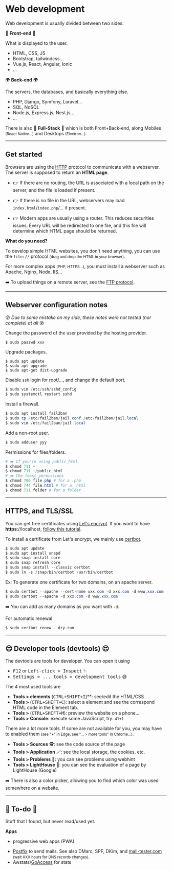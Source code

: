 # Web development

Web development is usually divided between two sides:

<div class="row row-cols-md-2"><div>

👲 **Front-end** 👲

What is displayed to the user.

* HTML, CSS, JS
* Bootstrap, tailwindcss...
* Vue.js, React, Angular, Ionic
* ...
</div><div>

🌍 **Back-end** 🌍

The servers, the databases, and basically everything else.

* PHP, Django, Symfony, Laravel...
* SQL, NoSQL
* Node.js, Express.js, Nest.js...
* ...
</div></div>

There is also 👑 **Full-Stack** 👑 which is both Front+Back-end, along Mobiles <small>(React Native...)</small> and Desktops <small>(Electron...)</small>.

<hr class="sep-both">

## Get started

<div class="row row-cols-md-2"><div>

Browsers are using the [HTTP](/it/networking/protocols/index.md#-http---80-tcp) protocol to communicate with a webserver. The server is supposed to return an **HTML page**.

* 👉 If there are no routing, the URL is associated with a local path on the server, and the file is loaded if present.

* 👉 If there is no file in the URL, webservers may load `index.html`/`index.php`/... if present.

* 👉 Modern apps are usually using a router. This reduces securities issues. Every URL will be redirected to one file, and this file will determine which HTML page should be returned.
</div><div>


**What do you need?**

To develop simple HTML websites, you don't need anything, you can use the `file://` protocol <small>(drag and drop the HTML in your browser)</small>.

For more complex apps <small>(PHP, HTTPS...)</small>, you must install a webserver such as Apache, Nginx, Node, IIS...

➡️ To upload things on a remote server, see the [FTP protocol](/it/networking/protocols/index.md#-scpsftp---22-tcp).

</div></div>

<hr class="sep-both">

## Webserver configuration notes

😵 *Due to some mistake on my side, these notes were not tested (nor complete) at all* 😵

<div class="row row-cols-md-2"><div>

Change the password of the user provided by the hosting provider.

```powershell
$ sudo passwd xxx
```

Upgrade packages.

```
$ sudo apt update
$ sudo apt upgrade
$ sudo apt-get dist-upgrade
```

Disable `ssh` login for root/..., and change the default port.

```powershell
$ sudo vim /etc/ssh/sshd_config
$ sudo systemctl restart sshd
```

Install a firewall.

```powershell
$ sudo apt install fail2ban
$ sudo cp /etc/fail2ban/jail.conf /etc/fail2ban/jail.local
$ sudo vim /etc/fail2ban/jail.local
```
</div><div>

Add a non-root user.

```powershell
$ sudo adduser yyy
```

Permissions for files/folders.

```powershell
# ➡️ If you're using public_html
$ chmod 711 ~
$ chmod 711 ~/public_html
# ➡️ The least permissions
$ chmod 700 file.php # for a .php
$ chmod 744 file.html # for a .html
$ chmod 711 folder # for a folder
```
</div></div>

<hr class="sep-both">

## HTTPS, and TLS/SSL

<div class="row row-cols-md-2"><div>

You can get free certificates using [Let's encrypt](https://letsencrypt.org/). If you want to have **https**://localhost, [follow this tutorial](https://web.dev/how-to-use-local-https/).

To install a certificate from Let's encrypt, we mainly use [certbot](https://certbot.eff.org/).

```powershell
$ sudo apt update
$ sudo apt install snapd
$ sudo snap install core
$ sudo snap refresh core
$ sudo snap install --classic certbot
$ sudo ln -s /snap/bin/certbot /usr/bin/certbot
```
</div><div>

Ex: To generate one certificate for two domains, on an apache server.

```powershell
$ sudo certbot --apache --cert-name xxx.com -d xxx.com -d www.xxx.com
$ sudo certbot --apache -d xxx.com -d www.xxx.com
```

➡️ You can add as many domains as you want with `-d`.

For automatic renewal

```powershell
$ sudo certbot renew --dry-run
```
</div></div>

<hr class="sep-both">

## 😍 Developer tools (devtools) 😍

<div class="row row-cols-md-2"><div>

The devtools are tools for developer. You can open it using

* <kbd>F12</kbd> or <kbd>Left-click > Inspect</kbd> ✨
* <kbd>Settings > ... tools > development tools</kbd> 😅

The 4 most used tools are

* **Tools > elements** <span class="small">(<kbd>CTRL+SHIFT+I</kbd>)</span>**: see/edit the HTML/CSS
* **Tools > <i class="bi bi-box-arrow-in-up-left"></i>** <span class="small">(<kbd>CTRL+SHIFT+C</kbd>)</span>: select a element and see the correspond HTML code in the Element tab.
* **Tools > <i class="bi bi-window"></i>** <span class="small">(<kbd>CTRL+SHIFT+M</kbd>)</span>: preview the website on a phone...
* **Tools > Console**: execute some JavaScript, try: `41+1`
</div><div>

There are a lot more tools. If some are not available for you, you may have to enabled them <small>(see "+" in Edge, see "... > more tools" in Chrome...)</small>.

* **Tools > Sources** 🕵️: see the code source of the page
* **Tools > Application** 🪄: see the local storage, the cookies, etc.
* **Tools > Problems** 🧟: you can see problems using webhint
* **Tools > LightHouse** 🥇: you can see the evaluation of a page by LightHouse (Google)

➡️ There is also a color picker, allowing you to find which color was used somewhere on a website.
</div></div>

<hr class="sep-both">

## 👻 To-do 👻

Stuff that I found, but never read/used yet.

<div class="row row-cols-md-2"><div>

**Apps**

* progressive web apps (PWA)
</div><div>

* [Postfix](https://www.digitalocean.com/community/tutorials/how-to-install-and-configure-postfix-as-a-send-only-smtp-server-on-debian-10) to send mails. See also DMarc, SPF, DKim, and [mail-tester.com](https://www.mail-tester.com/) <small>(wait XXX hours for DNS records changes)</small>.
* Awstats/[GoAccess](https://goaccess.io/) for stats
</div></div>